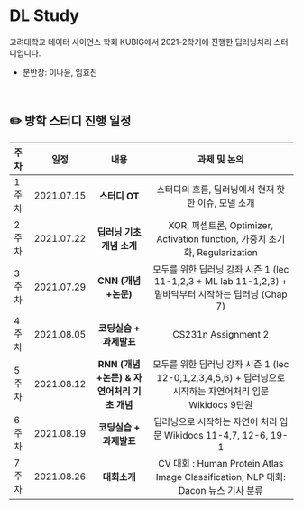 # DL Study
고려대학교 데이터 사이언스 학회 KUBIG에서 2021-2학기에 진행한 딥러닝처리 스터디입니다.  
* 분반장: 이나윤, 임효진

<br>

## ✏️ 방학 스터디 진행 일정

|   주차   |   일정   |   내용   |   과제 및 논의   | 
|:----------------------------|:----------------------------:|:--------------------:|:-------------------:|
|  1주차  | 2021.07.15 | **스터디 OT** | 스터디의 흐름, 딥러닝에서 현재 핫한 이슈, 모델 소개 | 
|  2주차  | 2021.07.22 | **딥러닝 기초 개념 소개** | XOR, 퍼셉트론, Optimizer, Activation function, 가중치 초기화, Regularization | 
|  3주차  | 2021.07.29 | **CNN (개념+논문)** | 모두를 위한 딥러닝 강좌 시즌 1 (lec 11-1,2,3 + ML lab 11-1,2,3) + 밑바닥부터 시작하는 딥러닝 (Chap 7) | 
|  4주차  | 2021.08.05 | **코딩실습 + 과제발표** | CS231n Assignment 2 | 
|  5주차  | 2021.08.12 | **RNN (개념+논문) & 자연어처리 기초 개념** | 모두를 위한 딥러닝 강좌 시즌 1 (lec 12-0,1,2,3,4,5,6) + 딥러닝으로 시작하는 자연어처리 입문 Wikidocs 9단원 |  
|  6주차  | 2021.08.19 | **코딩실습 + 과제발표** | 딥러닝으로 시작하는 자연어 처리 입문 Wikidocs 11-4,7, 12-6, 19-1 |  
|  7주차  | 2021.08.26 | **대회소개** | CV 대회 : Human Protein Atlas Image Classification, NLP 대회: Dacon 뉴스 기사 분류 |

<br>
